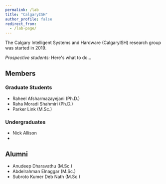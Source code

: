 ```yaml
---
permalink: /lab
title: "CalgaryISH"
author_profile: false
redirect_from: 
  - /lab-page/
---
```


The Calgary Intelligent Systems and Hardware (CalgaryISH) research group was started in 2019. 

*Prospective students:* Here's what to do...


## Members
### Graduate Students
- Raheel Afsharmazayejani (Ph.D.)
- Raha Moradi Shahmiri (Ph.D.)
- Parker Link (M.Sc.)

### Undergraduates
- Nick Allison
- 

## Alumni
- Anudeep Dharavathu (M.Sc.)
- Abdelrahman Elnaggar (M.Sc.)
- Subroto Kumer Deb Nath (M.Sc.)